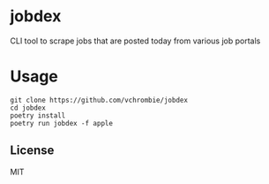 # jobdex

CLI tool to scrape jobs that are posted today from various job portals

# Usage

```
git clone https://github.com/vchrombie/jobdex
cd jobdex
poetry install
poetry run jobdex -f apple
```

## License

MIT
